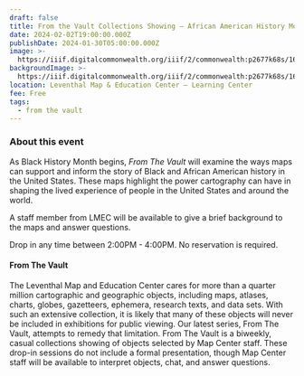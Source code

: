 ```yaml
---
draft: false
title: From the Vault Collections Showing — African American History Month
date: 2024-02-02T19:00:00.000Z
publishDate: 2024-01-30T05:00:00.000Z
image: >-
  https://iiif.digitalcommonwealth.org/iiif/2/commonwealth:p2677k68s/166,292,4231,3277/1200,/0/default.jpg
backgroundImage: >-
  https://iiif.digitalcommonwealth.org/iiif/2/commonwealth:p2677k68s/166,292,4231,3277/1200,/0/default.jpg
location: Leventhal Map & Education Center – Learning Center
fee: Free
tags:
  - from the vault
---
```


### About this event

As Black History Month begins, *From The Vault* will examine the ways maps can support and inform the story of Black and African American history in the United States. These maps highlight the power cartography can have in shaping the lived experience of people in the United States and around the world.

A staff member from LMEC will be available to give a brief background to the maps and answer questions.

Drop in any time between 2:00PM - 4:00PM. No reservation is required.

#### From The Vault

The Leventhal Map and Education Center cares for more than a quarter million cartographic and geographic objects, including maps, atlases, charts, globes, gazetteers, ephemera, research texts, and data sets. With such an extensive collection, it is likely that many of these objects will never be included in exhibitions for public viewing. Our latest series, From The Vault, attempts to remedy that limitation. From The Vault is a biweekly, casual collections showing of objects selected by Map Center staff. These drop-in sessions do not include a formal presentation, though Map Center staff will be available to interpret objects, chat, and answer questions.
